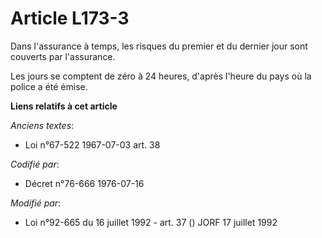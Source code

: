 # Article L173-3

Dans l'assurance à temps, les risques du premier et du dernier jour sont couverts par l'assurance.

Les jours se comptent de zéro à 24 heures, d'après l'heure du pays où la police a été émise.

**Liens relatifs à cet article**

_Anciens textes_:

  - Loi n°67-522 1967-07-03 art. 38

_Codifié par_:

  - Décret n°76-666 1976-07-16

_Modifié par_:

  - Loi n°92-665 du 16 juillet 1992 - art. 37 () JORF 17 juillet 1992
